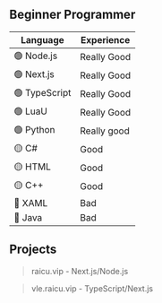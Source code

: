 ## Beginner Programmer

| Language | Experience 
| -------- | -------- 
| 🟢 Node.js    | Really Good    
| 🟢 Next.js    | Really Good    
| 🟢 TypeScript | Really Good    
| 🟢 LuaU       | Really Good
| 🟢 Python     | Really good
| 🟡 C#         | Good
| 🟡 HTML       | Good
| 🟡 C++        | Good
| 🔴 XAML       | Bad
| 🔴 Java       | Bad

## Projects
> raicu.vip - Next.js/Node.js

> vle.raicu.vip - TypeScript/Next.js
